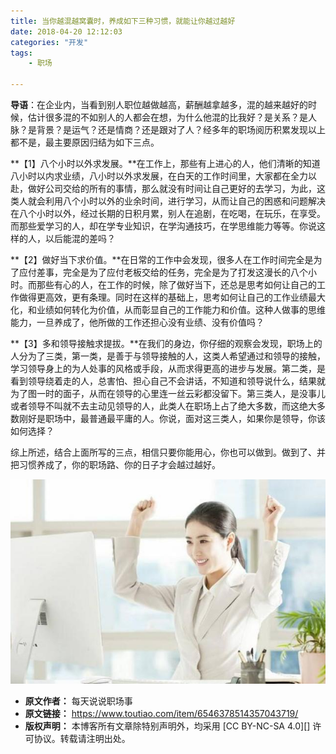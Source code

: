 ```yaml
---
title: 当你越混越窝囊时，养成如下三种习惯，就能让你越过越好
date: 2018-04-20 12:12:03
categories: "开发"
tags:
	- 职场

---
```


**导语**：在企业内，当看到别人职位越做越高，薪酬越拿越多，混的越来越好的时候，估计很多混的不如别人的人都会在想，为什么他混的比我好？是关系？是人脉？是背景？是运气？还是情商？还是跟对了人？经多年的职场阅历积累发现以上都不是，最主要原因归结为如下三点。

**【1】八个小时以外求发展。**在工作上，那些有上进心的人，他们清晰的知道八小时以内求业绩，八小时以外求发展，在白天的工作时间里，大家都在全力以赴，做好公司交给的所有的事情，那么就没有时间让自己更好的去学习，为此，这类人就会利用八个小时以外的业余时间，进行学习，从而让自己的困惑和问题解决在八个小时以外，经过长期的日积月累，别人在追剧，在吃喝，在玩乐，在享受。而那些爱学习的人，却在学专业知识，在学沟通技巧，在学思维能力等等。你说这样的人，以后能混的差吗？

**【2】做好当下求价值。**在日常的工作中会发现，很多人在工作时间完全是为了应付差事，完全是为了应付老板交给的任务，完全是为了打发这漫长的八个小时。而那些有心的人，在工作的时候，除了做好当下，还总是思考如何让自己的工作做得更高效，更有条理。同时在这样的基础上，思考如何让自己的工作业绩最大化，和业绩如何转化为价值，从而彰显自己的工作能力和价值。这种人做事的思维能力，一旦养成了，他所做的工作还担心没有业绩、没有价值吗？

**【3】多和领导接触求提拔。**在我们的身边，你仔细的观察会发现，职场上的人分为了三类，第一类，是善于与领导接触的人，这类人希望通过和领导的接触，学习领导身上的为人处事的风格或手段，从而求得更高的进步与发展。第二类，是看到领导绕着走的人，总害怕、担心自己不会讲话，不知道和领导说什么，结果就为了图一时的面子，从而在领导的心里连一丝云彩都没留下。第三类人，是没事儿或者领导不叫就不去主动见领导的人，此类人在职场上占了绝大多数，而这绝大多数刚好是职场中，最普通最平庸的人。你说，面对这三类人，如果你是领导，你该如何选择？

综上所述，结合上面所写的三点，相信只要你能用心，你也可以做到。做到了、并把习惯养成了，你的职场路、你的日子才会越过越好。

![当你越混越窝囊时，养成如下三种习惯，就能让你越过越好][FVZY-MYYR-VZZR.jpg]


[FVZY-MYYR-VZZR.jpg]: static/resources/crawler/FVZY-MYYR-VZZR.jpg
 *  **原文作者：** 每天说说职场事
 *  **原文链接：** https://www.toutiao.com/item/6546378514357043719/
 *  **版权声明：** 本博客所有文章除特别声明外，均采用 [CC BY-NC-SA 4.0][] 许可协议。转载请注明出处。
